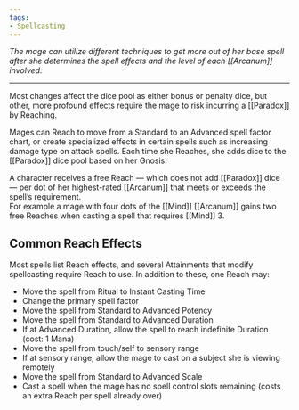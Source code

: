 ```yaml
---
tags:
- Spellcasting
---
```


_The mage can utilize different techniques to get more out of her base spell after she determines the spell effects and the level of each [[Arcanum]] involved._

---

Most changes affect the dice pool as either bonus or penalty dice, but other, more profound effects require the mage to risk incurring a [[Paradox]] by Reaching.

Mages can Reach to move from a Standard to an Advanced spell factor chart, or create specialized effects in certain spells such as increasing damage type on attack spells. Each time she Reaches, she adds dice to the [[Paradox]] dice pool based on her Gnosis.

A character receives a free Reach — which does not add [[Paradox]] dice — per dot of her highest-rated [[Arcanum]] that meets or exceeds the spell’s requirement.\
For example a mage with four dots of the [[Mind]] [[Arcanum]] gains two free Reaches when casting a spell that requires [[Mind]] 3.

## Common Reach Effects

Most spells list Reach effects, and several Attainments that modify spellcasting require Reach to use. In addition to these, one Reach may:
- Move the spell from Ritual to Instant Casting Time
- Change the primary spell factor
- Move the spell from Standard to Advanced Potency
- Move the spell from Standard to Advanced Duration
- If at Advanced Duration, allow the spell to reach indefinite Duration (cost: 1 Mana)
- Move the spell from touch/self to sensory range
- If at sensory range, allow the mage to cast on a subject she is viewing remotely
- Move the spell from Standard to Advanced Scale
- Cast a spell when the mage has no spell control slots remaining (costs an extra Reach per spell already over)
